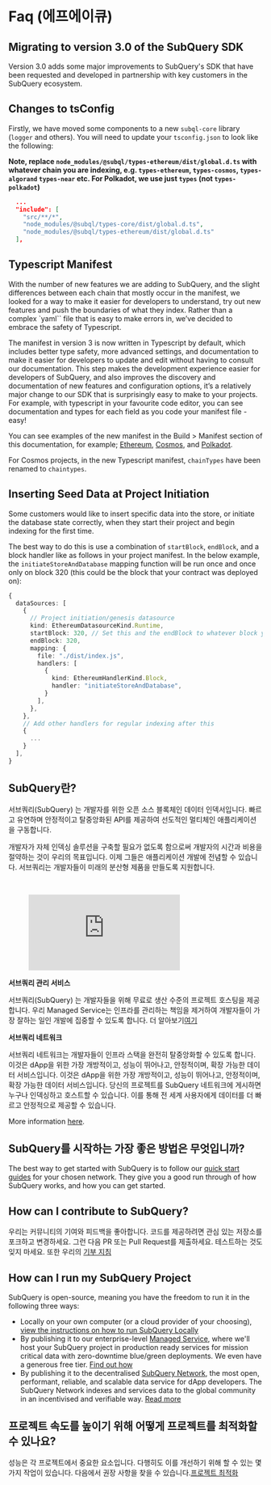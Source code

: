 # Faq (에프에이큐)

## Migrating to version 3.0 of the SubQuery SDK

Version 3.0 adds some major improvements to SubQuery's SDK that have been requested and developed in partnership with key customers in the SubQuery ecosystem.

## Changes to tsConfig

Firstly, we have moved some components to a new `subql-core` library (`logger` and others). You will need to update your `tsconfig.json` to look like the following:

**Note, replace `node_modules/@subql/types-ethereum/dist/global.d.ts` with whatever chain you are indexing, e.g. `types-ethereum`, `types-cosmos`, `types-algorand` `types-near` etc. For Polkadot, we use just `types` (not `types-polkadot`)**

```json
  ...
  "include": [
    "src/**/*",
    "node_modules/@subql/types-core/dist/global.d.ts",
    "node_modules/@subql/types-ethereum/dist/global.d.ts"
  ],
```

## Typescript Manifest

With the number of new features we are adding to SubQuery, and the slight differences between each chain that mostly occur in the manifest, we looked for a way to make it easier for developers to understand, try out new features and push the boundaries of what they index. Rather than a complex `yaml`` file that is easy to make errors in, we’ve decided to embrace the safety of Typescript.

The manifest in version 3 is now written in Typescript by default, which includes better type safety, more advanced settings, and documentation to make it easier for developers to update and edit without having to consult our documentation. This step makes the development experience easier for developers of SubQuery, and also improves the discovery and documentation of new features and configuration options, it’s a relatively major change to our SDK that is surprisingly easy to make to your projects. For example, with typescript in your favourite code editor, you can see documentation and types for each field as you code your manifest file - easy!

You can see examples of the new manifest in the Build > Manifest section of this documentation, for example; [Ethereum](../build/manifest/ethereum.md), [Cosmos](../build/manifest/cosmos.md), and [Polkadot](../build/manifest/polkadot.md).

For Cosmos projects, in the new Typescript manifest, `chainTypes` have been renamed to `chaintypes`.

## Inserting Seed Data at Project Initiation

Some customers would like to insert specific data into the store, or initiate the database state correctly, when they start their project and begin indexing for the first time.

The best way to do this is use a combination of `startBlock`, `endBlock`, and a block handler like as follows in your project manifest. In the below example, the `initiateStoreAndDatabase` mapping function will be run once and once only on block 320 (this could be the block that your contract was deployed on):

```ts
{
  dataSources: [
    {
      // Project initiation/genesis datasource
      kind: EthereumDatasourceKind.Runtime,
      startBlock: 320, // Set this and the endBlock to whatever block you want it to be run on
      endBlock: 320,
      mapping: {
        file: "./dist/index.js",
        handlers: [
          {
            kind: EthereumHandlerKind.Block,
            handler: "initiateStoreAndDatabase",
          }
        ],
      },
    },
    // Add other handlers for regular indexing after this
    {
      ...
    }
  ],
}
```

## SubQuery란?

서브쿼리(SubQuery) 는 개발자를 위한 오픈 소스 블록체인 데이터 인덱서입니다. 빠르고 유연하며 안정적이고 탈중앙화된 API를 제공하여 선도적인 멀티체인 애플리케이션을 구동합니다.

개발자가 자체 인덱싱 솔루션을 구축할 필요가 없도록 함으로써 개발자의 시간과 비용을 절약하는 것이 우리의 목표입니다. 이제 그들은 애플리케이션 개발에 전념할 수 있습니다. 서브쿼리는 개발자들이 미래의 분산형 제품을 만들도록 지원합니다.

<br/>
<figure class="video_container">
<iframe src="https://www.youtube.com/embed/gCpVz_mkWdo" title="하위 쿼리 네트워크 소개" frameborder="0" allow="accelerometer; autoplay; clipboard-write; encrypted-media; gyroscope; picture-in-picture" allowfullscree="true"></iframe>
</figure>

**서브쿼리 관리 서비스**

서브쿼리(SubQuery) 는 개발자들을 위해 무료로 생산 수준의 프로젝트 호스팅을 제공합니다. 우리 Managed Service는 인프라를 관리하는 책임을 제거하여 개발자들이 가장 잘하는 일인 개발에 집중할 수 있도록 합니다. 더 알아보기[여기](/run_publish/publish.md)

**서브쿼리 네트워크**

서브쿼리 네트워크는 개발자들이 인프라 스택을 완전히 탈중앙화할 수 있도록 합니다. 이것은 dApp을 위한 가장 개방적이고, 성능이 뛰어나고, 안정적이며, 확장 가능한 데이터 서비스입니다. 이것은 dApp을 위한 가장 개방적이고, 성능이 뛰어나고, 안정적이며, 확장 가능한 데이터 서비스입니다. 당신의 프로젝트를 SubQuery 네트워크에 게시하면 누구나 인덱싱하고 호스트할 수 있습니다. 이를 통해 전 세계 사용자에게 데이터를 더 빠르고 안정적으로 제공할 수 있습니다.

More information [here](/subquery_network/introduction/introduction.md).

## SubQuery를 시작하는 가장 좋은 방법은 무엇입니까?

The best way to get started with SubQuery is to follow our [quick start guides](../quickstart/quickstart.md) for your chosen network. They give you a good run through of how SubQuery works, and how you can get started.

## How can I contribute to SubQuery?

우리는 커뮤니티의 기여와 피드백을 좋아합니다. 코드를 제공하려면 관심 있는 저장소를 포크하고 변경하세요. 그런 다음 PR 또는 Pull Request를 제출하세요. 테스트하는 것도 잊지 마세요. 또한 우리의 [기부 지침](../miscellaneous/contributing.html)

## How can I run my SubQuery Project

SubQuery is open-source, meaning you have the freedom to run it in the following three ways:

- Locally on your own computer (or a cloud provider of your choosing), [view the instructions on how to run SubQuery Locally](https://academy.subquery.network/run_publish/run.html)
- By publishing it to our enterprise-level [Managed Service](https://managedservice.subquery.network), where we'll host your SubQuery project in production ready services for mission critical data with zero-downtime blue/green deployments. We even have a generous free tier. [Find out how](https://academy.subquery.network/run_publish/publish.html)
- By publishing it to the decentralised [SubQuery Network](https://subquery.network/network), the most open, performant, reliable, and scalable data service for dApp developers. The SubQuery Network indexes and services data to the global community in an incentivised and verifiable way. [Read more](../subquery_network/publish.md)

## 프로젝트 속도를 높이기 위해 어떻게 프로젝트를 최적화할 수 있나요?

성능은 각 프로젝트에서 중요한 요소입니다. 다행히도 이를 개선하기 위해 할 수 있는 몇 가지 작업이 있습니다. 다음에서 권장 사항을 찾을 수 있습니다.[프로젝트 최적화](../build/optimisation.md)
